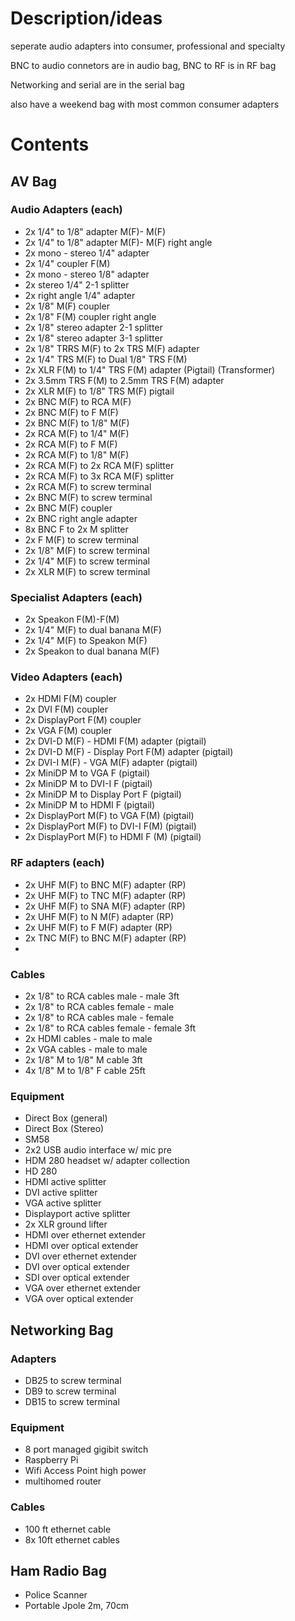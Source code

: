 # Description/ideas

seperate audio adapters into consumer, professional and specialty

BNC to audio connetors are in audio bag, BNC to RF is in RF bag

Networking and serial are in the serial bag

also have a weekend bag with most common consumer adapters 

# Contents

## AV Bag

### Audio Adapters (each)

- 2x 1/4" to 1/8" adapter M(F)- M(F)
- 2x 1/4" to 1/8" adapter M(F)- M(F) right angle
- 2x mono - stereo 1/4" adapter
- 2x 1/4" coupler F(M)
- 2x mono - stereo 1/8" adapter
- 2x stereo 1/4" 2-1 splitter
- 2x right angle 1/4" adapter
- 2x 1/8" M(F) coupler
- 2x 1/8" F(M) coupler right angle
- 2x 1/8" stereo adapter 2-1 splitter
- 2x 1/8" stereo adapter 3-1 splitter
- 2x 1/8" TRRS M(F) to 2x TRS M(F) adapter
- 2x 1/4" TRS M(F) to Dual 1/8" TRS F(M)
- 2x XLR F(M) to 1/4" TRS F(M) adapter (Pigtail) (Transformer)
- 2x 3.5mm TRS F(M) to 2.5mm TRS F(M) adapter
- 2x XLR M(F) to 1/8" TRS M(F) pigtail
- 2x BNC M(F) to RCA M(F)
- 2x BNC M(F) to F M(F)
- 2x BNC M(F) to 1/8" M(F)
- 2x RCA M(F) to 1/4" M(F)
- 2x RCA M(F) to F M(F)
- 2x RCA M(F) to 1/8" M(F)
- 2x RCA M(F) to 2x RCA M(F) splitter
- 2x RCA M(F) to 3x RCA M(F) splitter
- 2x RCA M(F) to screw terminal
- 2x BNC M(F) to screw terminal
- 2x BNC M(F) coupler
- 2x BNC right angle adapter
- 8x BNC F to 2x M splitter
- 2x F M(F) to screw terminal
- 2x 1/8" M(F) to screw terminal
- 2x 1/4" M(F) to screw terminal
- 2x XLR M(F) to screw terminal

### Specialist Adapters (each)

- 2x Speakon F(M)-F(M)
- 2x 1/4" M(F) to dual banana M(F)
- 2x 1/4" M(F) to Speakon M(F)
- 2x Speakon to dual banana M(F)

### Video Adapters (each)

- 2x HDMI F(M) coupler
- 2x DVI F(M) coupler
- 2x DisplayPort F(M) coupler
- 2x VGA F(M) coupler
- 2x DVI-D M(F) - HDMI F(M) adapter (pigtail)
- 2x DVI-D M(F) - Display Port F(M) adapter (pigtail)
- 2x DVI-I M(F) - VGA M(F) adapter (pigtail)
- 2x MiniDP M to VGA F (pigtail)
- 2x MiniDP M to DVI-I F (pigtail)
- 2x MiniDP M to Display Port F (pigtail)
- 2x MiniDP M to HDMI F (pigtail)
- 2x DisplayPort M(F) to VGA F(M) (pigtail)
- 2x DisplayPort M(F) to DVI-I F(M) (pigtail)
- 2x DisplayPort M(F) to HDMI F (M) (pigtail)

### RF adapters (each)

- 2x UHF M(F) to BNC M(F) adapter (RP)
- 2x UHF M(F) to TNC M(F) adapter (RP)
- 2x UHF M(F) to SNA M(F) adapter (RP)
- 2x UHF M(F) to N M(F) adapter (RP)
- 2x UHF M(F) to F M(F) adapter (RP)
- 2x TNC M(F) to BNC M(F) adapter (RP)
- 

### Cables

- 2x 1/8" to RCA cables male - male 3ft
- 2x 1/8" to RCA cables female - male 
- 2x 1/8" to RCA cables male - female
- 2x 1/8" to RCA cables female - female 3ft
- 2x HDMI cables - male to male
- 2x VGA cables - male to male
- 2x 1/8" M to 1/8" M cable 3ft
- 4x 1/8" M to 1/8" F cable 25ft

### Equipment

- Direct Box (general)
- Direct Box (Stereo)
- SM58
- 2x2 USB audio interface w/ mic pre
- HDM 280 headset w/ adapter collection
- HD 280
- HDMI active splitter
- DVI active splitter
- VGA active splitter
- Displayport active splitter
- 2x XLR ground lifter
- HDMI over ethernet extender
- HDMI over optical extender
- DVI over ethernet extender
- DVI over optical extender
- SDI over optical extender
- VGA over ethernet extender
- VGA over optical extender

## Networking Bag

### Adapters

- DB25 to screw terminal
- DB9 to screw terminal
- DB15 to screw terminal

### Equipment

- 8 port managed gigibit switch
- Raspberry Pi
- Wifi Access Point high power
- multihomed router

### Cables

- 100 ft ethernet cable
- 8x 10ft ethernet cables

## Ham Radio Bag

- Police Scanner
- Portable Jpole 2m, 70cm
